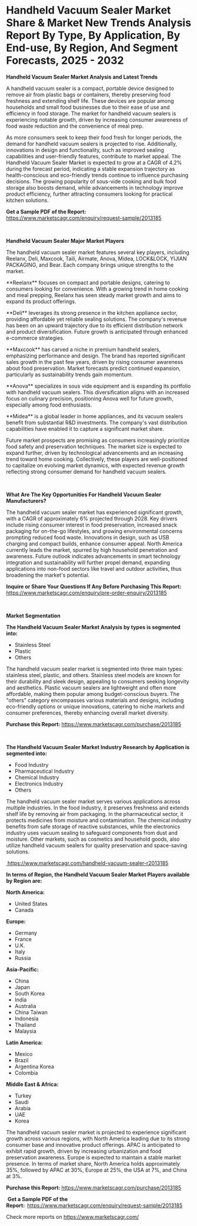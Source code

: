 <p><h1>Handheld Vacuum Sealer Market Share & Market New Trends Analysis Report By Type, By Application, By End-use, By Region, And Segment Forecasts, 2025 - 2032</h1></p><p><strong>Handheld Vacuum Sealer Market Analysis and Latest Trends</strong></p>
<p><p>A handheld vacuum sealer is a compact, portable device designed to remove air from plastic bags or containers, thereby preserving food freshness and extending shelf life. These devices are popular among households and small food businesses due to their ease of use and efficiency in food storage. The market for handheld vacuum sealers is experiencing notable growth, driven by increasing consumer awareness of food waste reduction and the convenience of meal prep. </p><p>As more consumers seek to keep their food fresh for longer periods, the demand for handheld vacuum sealers is projected to rise. Additionally, innovations in design and functionality, such as improved sealing capabilities and user-friendly features, contribute to market appeal. The Handheld Vacuum Sealer Market is expected to grow at a CAGR of 4.2% during the forecast period, indicating a stable expansion trajectory as health-conscious and eco-friendly trends continue to influence purchasing decisions. The growing popularity of sous-vide cooking and bulk food storage also boosts demand, while advancements in technology improve product efficiency, further attracting consumers looking for practical kitchen solutions.</p></p>
<p><strong>Get a Sample PDF of the Report:&nbsp;</strong> <a href="https://www.marketscagr.com/enquiry/request-sample/2013185?utm_campaign=3368&utm_medium=2&utm_source=Github&utm_content=ia&utm_term=10042025&utm_id=handheld-vacuum-sealer">https://www.marketscagr.com/enquiry/request-sample/2013185</a></p>
<p>&nbsp;</p>
<p><strong>Handheld Vacuum Sealer Major Market Players</strong></p>
<p><p>The handheld vacuum sealer market features several key players, including Reelanx, Deli, Maxcook, Taili, Airmate, Anova, Midea, LOCK&LOCK, YIJIAN PACKAGING, and Bear. Each company brings unique strengths to the market.</p><p>**Reelanx** focuses on compact and portable designs, catering to consumers looking for convenience. With a growing trend in home cooking and meal prepping, Reelanx has seen steady market growth and aims to expand its product offerings.</p><p>**Deli** leverages its strong presence in the kitchen appliance sector, providing affordable yet reliable sealing solutions. The company's revenue has been on an upward trajectory due to its efficient distribution network and product diversification. Future growth is anticipated through enhanced e-commerce strategies.</p><p>**Maxcook** has carved a niche in premium handheld sealers, emphasizing performance and design. The brand has reported significant sales growth in the past few years, driven by rising consumer awareness about food preservation. Market forecasts predict continued expansion, particularly as sustainability trends gain momentum.</p><p>**Anova** specializes in sous vide equipment and is expanding its portfolio with handheld vacuum sealers. This diversification aligns with an increased focus on culinary precision, positioning Anova well for future growth, especially among food enthusiasts.</p><p>**Midea** is a global leader in home appliances, and its vacuum sealers benefit from substantial R&D investments. The company's vast distribution capabilities have enabled it to capture a significant market share.</p><p>Future market prospects are promising as consumers increasingly prioritize food safety and preservation techniques. The market size is expected to expand further, driven by technological advancements and an increasing trend toward home cooking. Collectively, these players are well-positioned to capitalize on evolving market dynamics, with expected revenue growth reflecting strong consumer demand for handheld vacuum sealers.</p></p>
<p>&nbsp;</p>
<p><strong>What Are The Key Opportunities For Handheld Vacuum Sealer Manufacturers?</strong></p>
<p><p>The handheld vacuum sealer market has experienced significant growth, with a CAGR of approximately 6% projected through 2028. Key drivers include rising consumer interest in food preservation, increased snack packaging for on-the-go lifestyles, and growing environmental concerns prompting reduced food waste. Innovations in design, such as USB charging and compact builds, enhance consumer appeal. North America currently leads the market, spurred by high household penetration and awareness. Future outlook indicates advancements in smart technology integration and sustainability will further propel demand, expanding applications into non-food sectors like travel and outdoor activities, thus broadening the market's potential.</p></p>
<p><strong>Inquire or Share Your Questions If Any Before Purchasing This Report:</strong> <a href="https://www.marketscagr.com/enquiry/pre-order-enquiry/2013185?utm_campaign=3368&utm_medium=2&utm_source=Github&utm_content=ia&utm_term=10042025&utm_id=handheld-vacuum-sealer">https://www.marketscagr.com/enquiry/pre-order-enquiry/2013185</a></p>
<p>&nbsp;</p>
<p><strong>Market Segmentation</strong></p>
<p><strong>The Handheld Vacuum Sealer Market Analysis by types is segmented into:</strong></p>
<p><ul><li>Stainless Steel</li><li>Plastic</li><li>Others</li></ul></p>
<p><p>The handheld vacuum sealer market is segmented into three main types: stainless steel, plastic, and others. Stainless steel models are known for their durability and sleek design, appealing to consumers seeking longevity and aesthetics. Plastic vacuum sealers are lightweight and often more affordable, making them popular among budget-conscious buyers. The "others" category encompasses various materials and designs, including eco-friendly options or unique innovations, catering to niche markets and consumer preferences, thereby enhancing overall market diversity.</p></p>
<p><strong>Purchase this Report:&nbsp;</strong><a href="https://www.marketscagr.com/purchase/2013185?utm_campaign=3368&utm_medium=2&utm_source=Github&utm_content=ia&utm_term=10042025&utm_id=handheld-vacuum-sealer">https://www.marketscagr.com/purchase/2013185</a></p>
<p>&nbsp;</p>
<p><strong>The Handheld Vacuum Sealer Market Industry Research by Application is segmented into:</strong></p>
<p><ul><li>Food Industry</li><li>Pharmaceutical Industry</li><li>Chemical Industry</li><li>Electronics Industry</li><li>Others</li></ul></p>
<p><p>The handheld vacuum sealer market serves various applications across multiple industries. In the food industry, it preserves freshness and extends shelf life by removing air from packaging. In the pharmaceutical sector, it protects medicines from moisture and contamination. The chemical industry benefits from safe storage of reactive substances, while the electronics industry uses vacuum sealing to safeguard components from dust and moisture. Other markets, such as cosmetics and household goods, also utilize handheld vacuum sealers for quality preservation and space-saving solutions.</p></p>
<p><a href="https://www.marketscagr.com/handheld-vacuum-sealer-r2013185?utm_campaign=3368&utm_medium=2&utm_source=Github&utm_content=ia&utm_term=10042025&utm_id=handheld-vacuum-sealer">&nbsp;https://www.marketscagr.com/handheld-vacuum-sealer-r2013185</a></p>
<p><strong>In terms of Region, the Handheld Vacuum Sealer Market Players available by Region are:</strong></p>
<p>
    <p> <strong> North America: </strong>
        <ul>
            <li>United States</li>
            <li>Canada</li>
        </ul>
        </p> 
    <p> <strong> Europe: </strong>
        <ul>
            <li>Germany</li>
            <li>France</li>
            <li>U.K.</li>
            <li>Italy</li>
            <li>Russia</li>
        </ul>
        </p> 
    <p> <strong> Asia-Pacific: </strong>
        <ul>
            <li>China</li>
            <li>Japan</li>
            <li>South Korea</li>
            <li>India</li>
            <li>Australia</li>
            <li>China Taiwan</li>
            <li>Indonesia</li>
            <li>Thailand</li>
            <li>Malaysia</li>
        </ul>
        </p> 
    <p> <strong> Latin America: </strong>
        <ul>
            <li>Mexico</li>
            <li>Brazil</li>
            <li>Argentina Korea</li>
            <li>Colombia</li>
        </ul>
        </p> 
    <p> <strong> Middle East & Africa: </strong>
        <ul>
            <li>Turkey</li>
            <li>Saudi</li>
            <li>Arabia</li>
            <li>UAE</li>
            <li>Korea</li>
        </ul>
    </p>
    </p>
<p><p>The handheld vacuum sealer market is projected to experience significant growth across various regions, with North America leading due to its strong consumer base and innovative product offerings. APAC is anticipated to exhibit rapid growth, driven by increasing urbanization and food preservation awareness. Europe is expected to maintain a stable market presence. In terms of market share, North America holds approximately 35%, followed by APAC at 30%, Europe at 25%, the USA at 7%, and China at 3%.</p></p>
<p><strong>Purchase this Report: </strong><a href="https://www.marketscagr.com/purchase/2013185?utm_campaign=3368&utm_medium=2&utm_source=Github&utm_content=ia&utm_term=10042025&utm_id=handheld-vacuum-sealer">https://www.marketscagr.com/purchase/2013185</a></p>
<p>&nbsp;<strong>Get a Sample PDF of the Report:&nbsp;&nbsp;</strong><a href="https://www.marketscagr.com/enquiry/request-sample/2013185?utm_campaign=3368&utm_medium=2&utm_source=Github&utm_content=ia&utm_term=10042025&utm_id=handheld-vacuum-sealer">https://www.marketscagr.com/enquiry/request-sample/2013185</a></p>
<p><strong></strong></p>
<p>Check more reports on <a href="https://www.marketscagr.com/?utm_campaign=3368&utm_medium=2&utm_source=Github&utm_content=ia&utm_term=10042025&utm_id=handheld-vacuum-sealer">https://www.marketscagr.com/</a></p>